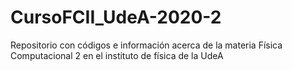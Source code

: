 # CursoFCII_UdeA-2020-2

Repositorio con códigos e información acerca de la materia Física Computacional 2 en el instituto de física de la UdeA